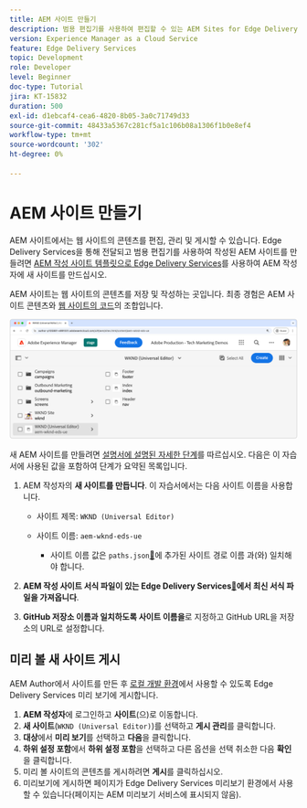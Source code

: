 ```yaml
---
title: AEM 사이트 만들기
description: 범용 편집기를 사용하여 편집할 수 있는 AEM Sites for Edge Delivery Services에서 사이트를 만듭니다.
version: Experience Manager as a Cloud Service
feature: Edge Delivery Services
topic: Development
role: Developer
level: Beginner
doc-type: Tutorial
jira: KT-15832
duration: 500
exl-id: d1ebcaf4-cea6-4820-8b05-3a0c71749d33
source-git-commit: 48433a5367c281cf5a1c106b08a1306f1b0e8ef4
workflow-type: tm+mt
source-wordcount: '302'
ht-degree: 0%

---
```


# AEM 사이트 만들기

AEM 사이트에서는 웹 사이트의 콘텐츠를 편집, 관리 및 게시할 수 있습니다. Edge Delivery Services을 통해 전달되고 범용 편집기를 사용하여 작성된 AEM 사이트를 만들려면 [AEM 작성 사이트 템플릿으로 Edge Delivery Services](https://github.com/adobe-rnd/aem-boilerplate-xwalk/releases)를 사용하여 AEM 작성자에 새 사이트를 만드십시오.

AEM 사이트는 웹 사이트의 콘텐츠를 저장 및 작성하는 곳입니다. 최종 경험은 AEM 사이트 콘텐츠와 [웹 사이트의 코드](./1-new-code-project.md)의 조합입니다.

![Edge Delivery Services 및 유니버설 편집기를 위한 새 AEM 사이트](./assets/2-new-aem-site/new-site.png)

새 AEM 사이트를 만들려면 [설명서에 설명된 자세한 단계](https://experienceleague.adobe.com/ko/docs/experience-manager-cloud-service/content/edge-delivery/wysiwyg-authoring/edge-dev-getting-started#create-aem-site)를 따르십시오.  다음은 이 자습서에 사용된 값을 포함하여 단계가 요약된 목록입니다.
1. AEM 작성자의 **새 사이트를 만듭니다**. 이 자습서에서는 다음 사이트 이름을 사용합니다.
   * 사이트 제목: `WKND (Universal Editor)`
   * 사이트 이름: `aem-wknd-eds-ue`

      * 사이트 이름 값은 `paths.json`[&#128279;](https://experienceleague.adobe.com/ko/docs/experience-manager-cloud-service/content/edge-delivery/wysiwyg-authoring/path-mapping)에 추가된 사이트 경로 이름 과(와) 일치해야 합니다.

2. **AEM 작성 사이트 서식 파일이 있는 Edge Delivery Services[&#128279;](https://github.com/adobe-rnd/aem-boilerplate-xwalk/releases)에서 최신 서식 파일을 가져옵니다**.
3. **GitHub 저장소 이름과 일치하도록 사이트 이름을**&#x200B;로 지정하고 GitHub URL을 저장소의 URL로 설정합니다.

## 미리 볼 새 사이트 게시

AEM Author에서 사이트를 만든 후 [로컬 개발 환경](./3-local-development-environment.md)에서 사용할 수 있도록 Edge Delivery Services 미리 보기에 게시합니다.

1. **AEM 작성자**&#x200B;에 로그인하고 **사이트**(으)로 이동합니다.
2. **새 사이트**(`WKND (Universal Editor)`)를 선택하고 **게시 관리**&#x200B;를 클릭합니다.
3. **대상**&#x200B;에서 **미리 보기**&#x200B;를 선택하고 **다음**&#x200B;을 클릭합니다.
4. **하위 설정 포함**&#x200B;에서 **하위 설정 포함**&#x200B;을 선택하고 다른 옵션을 선택 취소한 다음 **확인**&#x200B;을 클릭합니다.
5. 미리 볼 사이트의 콘텐츠를 게시하려면 **게시**&#x200B;를 클릭하십시오.
6. 미리보기에 게시하면 페이지가 Edge Delivery Services 미리보기 환경에서 사용할 수 있습니다(페이지는 AEM 미리보기 서비스에 표시되지 않음).
